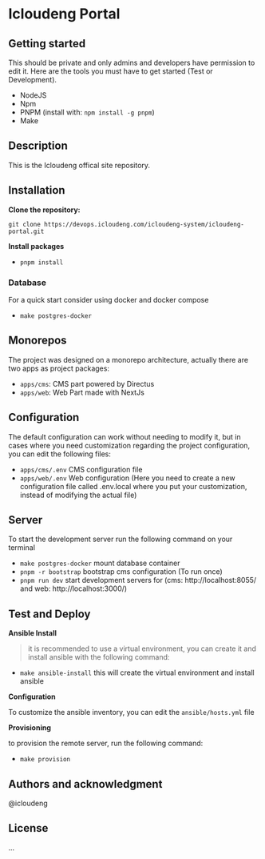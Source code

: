 # Icloudeng Portal

## Getting started

This should be private and only admins and developers have permission to edit it.
Here are the tools you must have to get started (Test or Development).

- NodeJS
- Npm
- PNPM (install with: `npm install -g pnpm`)
- Make

## Description

This is the Icloudeng offical site repository.

## Installation

**Clone the repository:**

```
git clone https://devops.icloudeng.com/icloudeng-system/icloudeng-portal.git
```

**Install packages**

- `pnpm install`

### Database

For a quick start consider using docker and docker compose

- `make postgres-docker`

## Monorepos

The project was designed on a monorepo architecture, actually there are two apps as project packages:

- `apps/cms`: CMS part powered by Directus
- `apps/web`: Web Part made with NextJs

## Configuration

The default configuration can work without needing to modify it, but in cases where you need customization regarding the project configuration, you can edit the following files:

- `apps/cms/.env` CMS configuration file
- `apps/web/.env` Web configuration (Here you need to create a new configuration file called .env.local where you put your customization, instead of modifying the actual file)

## Server

To start the development server run the following command on your terminal

- `make postgres-docker` mount database container
- `pnpm -r bootstrap` bootstrap cms configuration (To run once)
- `pnpm run dev` start development servers for (cms: http://localhost:8055/ and web: http://localhost:3000/)


## Test and Deploy

**Ansible Install**

> it is recommended to use a virtual environment, you can create it and install ansible with the following command:

- `make ansible-install` this will create the virtual environment and install ansible

**Configuration**

To customize the ansible inventory, you can edit the `ansible/hosts.yml` file

**Provisioning**

to provision the remote server, run the following command:

- `make provision`

## Authors and acknowledgment

@icloudeng

## License

...